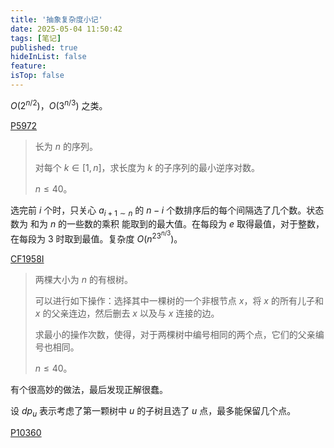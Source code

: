 ```yaml
---
title: '抽象复杂度小记'
date: 2025-05-04 11:50:42
tags: [笔记]
published: true
hideInList: false
feature: 
isTop: false
---
```


$O(2^{n/2})$，$O(3^{n/3})$ 之类。

[P5972](https://www.luogu.com.cn/problem/P5972)

>长为 $n$ 的序列。
>
>对每个 $k\in [1,n]$，求长度为 $k$ 的子序列的最小逆序对数。
>
>$n\le 40$。

选完前 $i$ 个时，只关心 $a_{i+1\sim n}$ 的 $n-i$ 个数排序后的每个间隔选了几个数。状态数为 和为 $n$ 的一些数的乘积 能取到的最大值。在每段为 $e$ 取得最值，对于整数，在每段为 $3$ 时取到最值。复杂度 $O(n^23^{n/3})$。

[CF1958I](https://codeforces.com/problemset/problem/1958/I)

> 两棵大小为 $n$ 的有根树。
>
> 可以进行如下操作：选择其中一棵树的一个非根节点 $x$，将 $x$ 的所有儿子和 $x$ 的父亲连边，然后删去 $x$ 以及与 $x$ 连接的边。
>
> 求最小的操作次数，使得，对于两棵树中编号相同的两个点，它们的父亲编号也相同。
>
> $n\le 40$。

有个很高妙的做法，最后发现正解很蠢。

设 $dp_u$ 表示考虑了第一颗树中 $u$ 的子树且选了 $u$ 点，最多能保留几个点。

[P10360](https://www.luogu.com.cn/problem/P10360)

